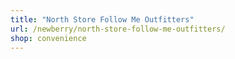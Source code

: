 ```yaml
---
title: "North Store Follow Me Outfitters"
url: /newberry/north-store-follow-me-outfitters/
shop: convenience
---
```

